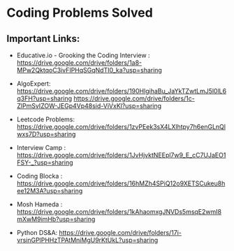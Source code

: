 # Coding Problems Solved



## Important Links:

+ Educative.io - Grooking the Coding Interview : https://drive.google.com/drive/folders/1a8-MPw2QktqoC3ivFIPHqSGqNdTI0_ka?usp=sharing

+ AlgoExpert: https://drive.google.com/drive/folders/190HlgihaBu_JaYkTZwtLmJ5l0lL6q3FH?usp=sharing
https://drive.google.com/drive/folders/1c-ZlPmSvIZOW-JEGp4Vp48sid-ViVxKl?usp=sharing

+ Leetcode Problems: https://drive.google.com/drive/folders/1zvPEek3sX4LXlhtpy7h6enGLnQlwxs7D?usp=sharing

+ Interview Camp : https://drive.google.com/drive/folders/1JvHjvktNEEpl7w9_E_cC7UJaEO1FSY-_?usp=sharing

+ Coding Blocka : https://drive.google.com/drive/folders/16hMZh4SPiQ12o9XETSCukeu8hee12M3A?usp=sharing

+ Mosh Hameda : https://drive.google.com/drive/folders/1kAhaomxgJNVDs5msqE2wmI8mXwM9imHb?usp=sharing

+ Python DS&A: https://drive.google.com/drive/folders/17i-vrsinGPlPHHzTPAtMniMgU9rKtUkL?usp=sharing


